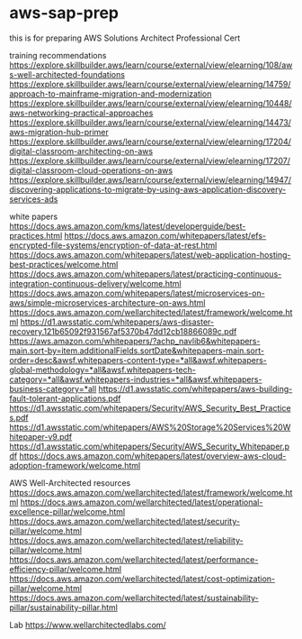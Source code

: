 # aws-sap-prep
this is for preparing AWS Solutions Architect Professional Cert


training recommendations
https://explore.skillbuilder.aws/learn/course/external/view/elearning/108/aws-well-architected-foundations
https://explore.skillbuilder.aws/learn/course/external/view/elearning/14759/approach-to-mainframe-migration-and-modernization
https://explore.skillbuilder.aws/learn/course/external/view/elearning/10448/aws-networking-practical-approaches
https://explore.skillbuilder.aws/learn/course/external/view/elearning/14473/aws-migration-hub-primer
https://explore.skillbuilder.aws/learn/course/external/view/elearning/17204/digital-classroom-architecting-on-aws
https://explore.skillbuilder.aws/learn/course/external/view/elearning/17207/digital-classroom-cloud-operations-on-aws
https://explore.skillbuilder.aws/learn/course/external/view/elearning/14947/discovering-applications-to-migrate-by-using-aws-application-discovery-services-ads


white papers
https://docs.aws.amazon.com/kms/latest/developerguide/best-practices.html
https://docs.aws.amazon.com/whitepapers/latest/efs-encrypted-file-systems/encryption-of-data-at-rest.html
https://docs.aws.amazon.com/whitepapers/latest/web-application-hosting-best-practices/welcome.html
https://docs.aws.amazon.com/whitepapers/latest/practicing-continuous-integration-continuous-delivery/welcome.html
https://docs.aws.amazon.com/whitepapers/latest/microservices-on-aws/simple-microservices-architecture-on-aws.html
https://docs.aws.amazon.com/wellarchitected/latest/framework/welcome.html
https://d1.awsstatic.com/whitepapers/aws-disaster-recovery.121b65092f931567af5370b47dd12cb18866089c.pdf
https://aws.amazon.com/whitepapers/?achp_navlib6&whitepapers-main.sort-by=item.additionalFields.sortDate&whitepapers-main.sort-order=desc&awsf.whitepapers-content-type=*all&awsf.whitepapers-global-methodology=*all&awsf.whitepapers-tech-category=*all&awsf.whitepapers-industries=*all&awsf.whitepapers-business-category=*all
https://d1.awsstatic.com/whitepapers/aws-building-fault-tolerant-applications.pdf
https://d1.awsstatic.com/whitepapers/Security/AWS_Security_Best_Practices.pdf
https://d1.awsstatic.com/whitepapers/AWS%20Storage%20Services%20Whitepaper-v9.pdf
https://d1.awsstatic.com/whitepapers/Security/AWS_Security_Whitepaper.pdf
https://docs.aws.amazon.com/whitepapers/latest/overview-aws-cloud-adoption-framework/welcome.html




AWS Well-Architected resources
https://docs.aws.amazon.com/wellarchitected/latest/framework/welcome.html
https://docs.aws.amazon.com/wellarchitected/latest/operational-excellence-pillar/welcome.html
https://docs.aws.amazon.com/wellarchitected/latest/security-pillar/welcome.html
https://docs.aws.amazon.com/wellarchitected/latest/reliability-pillar/welcome.html
https://docs.aws.amazon.com/wellarchitected/latest/performance-efficiency-pillar/welcome.html
https://docs.aws.amazon.com/wellarchitected/latest/cost-optimization-pillar/welcome.html
https://docs.aws.amazon.com/wellarchitected/latest/sustainability-pillar/sustainability-pillar.html

Lab
https://www.wellarchitectedlabs.com/
